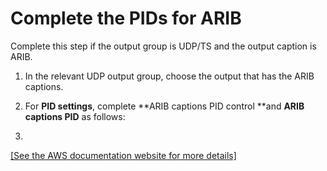 # Complete the PIDs for ARIB<a name="complete-the-pids-for-arib"></a>

Complete this step if the output group is UDP/TS and the output caption is ARIB\. 

1. In the relevant UDP output group, choose the output that has the ARIB captions\.

1. For **PID settings**, complete **ARIB captions PID control **and **ARIB captions PID** as follows:

1.     
[\[See the AWS documentation website for more details\]](http://docs.aws.amazon.com/medialive/latest/ug/complete-the-pids-for-arib.html)